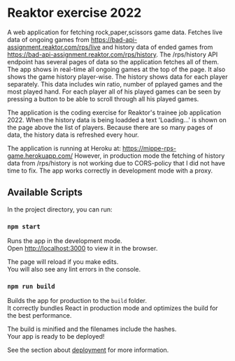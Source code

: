 # Reaktor exercise 2022
A web application for fetching rock,paper,scissors game data. 
Fetches live data of ongoing games from https://bad-api-assignment.reaktor.com/rps/live
and history data of ended games from https://bad-api-assignment.reaktor.com/rps/history.
The /rps/history API endpoint has several pages of data so the application fetches all of them.
The app shows in real-time all ongoing games at the top of the page.
It also shows the game history player-wise.
The history shows data for each player separately. 
This data includes win ratio, number of pplayed games and the most played hand. 
For each player all of his played games can be seen by pressing a button to be able to scroll through all his played games.

The application is the coding exercise for Reaktor's trainee job application 2022. 
When the history data is being loadded a text 'Loading...' is shown on the page above the list of players. 
Because there are so many pages of data, the history data is refreshed every hour.

The application is running at Heroku at: https://mippe-rps-game.herokuapp.com/
However, in production mode the fetching of history data from /rps/history is not working due to CORS-policy that I did not have time to fix. The app works correctly in development mode with a proxy.

## Available Scripts

In the project directory, you can run:

### `npm start`

Runs the app in the development mode.\
Open [http://localhost:3000](http://localhost:3000) to view it in the browser.

The page will reload if you make edits.\
You will also see any lint errors in the console.

### `npm run build`

Builds the app for production to the `build` folder.\
It correctly bundles React in production mode and optimizes the build for the best performance.

The build is minified and the filenames include the hashes.\
Your app is ready to be deployed!

See the section about [deployment](https://facebook.github.io/create-react-app/docs/deployment) for more information.